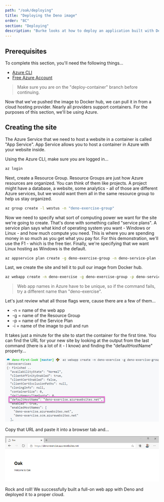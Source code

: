 ```yaml
---
path: "/oak/deploying"
title: "Deploying the Deno image"
order: "8C"
section: "Deploying"
description: "Burke looks at how to deploy an application built with Deno"
---
```


## Prerequisites

To complete this section, you'll need the following things...

- [Azure CLI](https://docs.microsoft.com/cli/azure/install-azure-cli?WT.mc_id=devcloud-0000-buhollan)
- [Free Azure Account](https://azure.microsoft.com/en-us/free/)

> Make sure you are on the "deploy-container" branch before continuing.

Now that we've pushed the image to Docker hub, we can pull it in from a cloud hosting provider. Nearly all providers support containers. For the purposes of this section, we'll be using Azure.

## Creating the site

The Azure Service that we need to host a website in a container is called "App Service". App Service allows you to host a container in Azure with your website inside.

Using the Azure CLI, make sure you are logged in...

```bash
az login
```

Next, create a Resource Group. Resource Groups are just how Azure resources are organized. You can think of them like projects. A project might have a database, a website, some analytics - all of those are different Azure services, but we would want them all in the same resource group to help us stay organized.

```bash
az group create -l westus -n "deno-exercise-group"
```

Now we need to specify what sort of computing power we want for the site we're going to create. That's done with something called "service plans". A service plan says what kind of operating system you want - Windows or Linux - and how much compute you need. This is where you are spending money in so much as you get what you pay for. For this demonstration, we'll use the F1 - which is the free tier. Finally, we're specifying that we want Linux hosting as Windows is the default.

```bash
az appservice plan create -g deno-exercise-group -n deno-service-plan --sku F1 --is-linux
```

Last, we create the site and tell it to pull our image from Docker hub.

```bash
az webapp create -n deno-exercise -g deno-exercise-group -p deno-service-plan -i burkeholland/denoexercises
```

> Web app names in Azure have to be unique, so if the command fails, try a different name than "deno-exercise".

Let's just review what all those flags were, cause there are a few of them...

- -n = name of the web app
- -g = name of the Resource Group
- -p = name of the Service Plan
- -i = name of the image to pull and run

It takes just a minute for the site to start the container for the first time. You can find the URL for your new site by looking at the output from the last command (there is a lot of it - I know) and finding the "defaultHostName" property...

![](../images/default-hostname.jpg)

Copy that URL and paste it into a browser tab and...

![](../images/deno-deployed.jpg)

Rock and roll! We successfully built a full-on web app with Deno and deployed it to a proper cloud.
